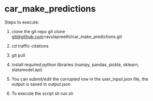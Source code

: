 # car_make_predictions

Steps to execute:

1. clone the git repo 
git clone git@github.com:ravulapreethi/car_make_predictions.git

2. cd traffic-citations

3. git pull

4. install required python libraries (numpy, pandas, pickle, sklearn, statsmodel.api)

5. You can submit/edit the corrupted row in the user_input.json file, the output is saved in output.json

6. To execute the script 
   sh run.sh
   
   
